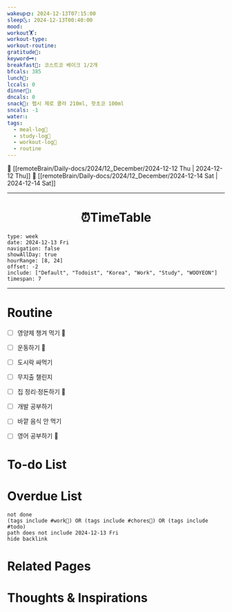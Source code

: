 ```yaml
---
wakeup🌞: 2024-12-13T07:15:00
sleep🌜: 2024-12-13T00:40:00
mood: 
workout🏋️: 
workout-type: 
workout-routine: 
gratitude🙏: 
keyword🗝️: 
breakfast🍳: 코스트코 베이크 1/2개
bfcals: 385
lunch🍚: 
lccals: 0
dinner🥗: 
dncals: 0
snack🍬: 펩시 제로 콜라 210ml, 핫초코 100ml
sncals: -1
water💧: 
tags:
  - meal-log📝
  - study-log📓
  - workout-log💪
  - routine
---
```


🔺 [[remoteBrain/Daily-docs/2024/12_December/2024-12-12 Thu | 2024-12-12 Thu]]
🔻 [[remoteBrain/Daily-docs/2024/12_December/2024-12-14 Sat | 2024-12-14 Sat]]
___
<h1> <center>⏰TimeTable </center> </h1>

```gEvent
type: week
date: 2024-12-13 Fri
navigation: false
showAllDay: true
hourRange: [8, 24]
offset: -2
include: ["Default", "Todoist", "Korea", "Work", "Study", "WOOYEON"]
timespan: 7
```

--- 


# Routine 

- [ ] 영양제 챙겨 먹기 🔼 
- [ ] 운동하기 🔼 
- [ ] 도시락 싸먹기 
- [ ] 무지출 챌린지 
- [ ] 집 정리·정돈하기 🔼
- [ ] 개발 공부하기
- [ ] 바깥 음식 안 먹기 
- [ ] 영어 공부하기 🔼 


# To-do List


# Overdue List
```tasks
not done
(tags include #work💼) OR (tags include #chores🧺) OR (tags include #todo)
path does not include 2024-12-13 Fri
hide backlink
```

# Related Pages



# Thoughts & Inspirations

